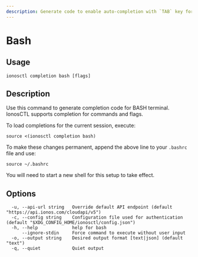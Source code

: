 ```yaml
---
description: Generate code to enable auto-completion with `TAB` key for BASH terminal
---
```


# Bash

## Usage

```text
ionosctl completion bash [flags]
```

## Description

Use this command to generate completion code for BASH terminal. IonosCTL supports completion for commands and flags.

To load completions for the current session, execute:

```text
source <(ionosctl completion bash)
```

To make these changes permanent, append the above line to your `.bashrc` file and use:

```text
source ~/.bashrc
```

You will need to start a new shell for this setup to take effect.

## Options

```text
  -u, --api-url string   Override default API endpoint (default "https://api.ionos.com/cloudapi/v5")
  -c, --config string    Configuration file used for authentication (default "$XDG_CONFIG_HOME/ionosctl/config.json")
  -h, --help             help for bash
      --ignore-stdin     Force command to execute without user input
  -o, --output string    Desired output format [text|json] (default "text")
  -q, --quiet            Quiet output
```

